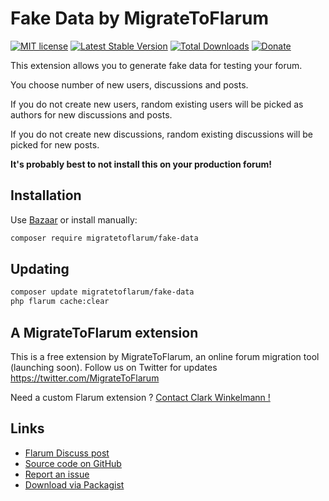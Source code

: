 # Fake Data by MigrateToFlarum

[![MIT license](https://img.shields.io/badge/license-MIT-blue.svg)](https://github.com/migratetoflarum/fake-data/blob/master/LICENSE.md) [![Latest Stable Version](https://img.shields.io/packagist/v/migratetoflarum/fake-data.svg)](https://packagist.org/packages/migratetoflarum/fake-data) [![Total Downloads](https://img.shields.io/packagist/dt/migratetoflarum/fake-data.svg)](https://packagist.org/packages/migratetoflarum/fake-data) [![Donate](https://img.shields.io/badge/paypal-donate-yellow.svg)](https://www.paypal.me/clarkwinkelmann)

This extension allows you to generate fake data for testing your forum.

You choose number of new users, discussions and posts.

If you do not create new users, random existing users will be picked as authors for new discussions and posts.

If you do not create new discussions, random existing discussions will be picked for new posts.

**It's probably best to not install this on your production forum!**

## Installation

Use [Bazaar](https://discuss.flarum.org/d/5151-flagrow-bazaar-the-extension-marketplace) or install manually:

```bash
composer require migratetoflarum/fake-data
```

## Updating

```bash
composer update migratetoflarum/fake-data
php flarum cache:clear
```

## A MigrateToFlarum extension

This is a free extension by MigrateToFlarum, an online forum migration tool (launching soon).
Follow us on Twitter for updates https://twitter.com/MigrateToFlarum

Need a custom Flarum extension ? [Contact Clark Winkelmann !](https://clarkwinkelmann.com/flarum)

## Links

- [Flarum Discuss post](https://discuss.flarum.org/d/21160)
- [Source code on GitHub](https://github.com/migratetoflarum/fake-data)
- [Report an issue](https://github.com/migratetoflarum/fake-data/issues)
- [Download via Packagist](https://packagist.org/packages/migratetoflarum/fake-data)

